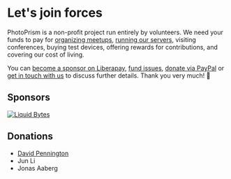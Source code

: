 Let's join forces
=================

PhotoPrism is a non-profit project run entirely by volunteers. We need your funds to pay for 
[organizing meetups](https://github.com/photoprism/photoprism/wiki/Meetups),
[running our servers](https://github.com/photoprism/photoprism/wiki/Infrastructure),
visiting conferences, buying test devices, offering rewards for contributions, and covering our cost of living.

You can [become a sponsor on Liberapay](https://en.liberapay.com/photoprism), [fund issues](https://issuehunt.io/repos/119160553), [donate via PayPal](https://www.paypal.me/photoprism) or [get in touch with us](mailto:hello@photoprism.org) to discuss further details.
Thank you very much! 💎

## Sponsors ##

[![Liquid Bytes](https://blog.liquidbytes.net/img/logo-retina.png)](https://blog.liquidbytes.net/)

## Donations ##

- [David Pennington](https://github.com/Xeoncross)
- Jun Li
- Jonas Aaberg
